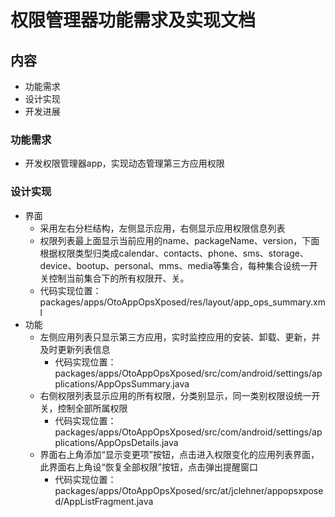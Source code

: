 # 权限管理器功能需求及实现文档

## 内容
  - 功能需求
  - 设计实现
  - 开发进展
  
### 功能需求
  - 开发权限管理器app，实现动态管理第三方应用权限
  
### 设计实现
  - 界面
    - 采用左右分栏结构，左侧显示应用，右侧显示应用权限信息列表
    - 权限列表最上面显示当前应用的name、packageName、version，下面根据权限类型归类成calendar、contacts、phone、sms、storage、device、bootup、personal、mms、media等集合，每种集合设统一开关控制当前集合下的所有权限开、关。
    - 代码实现位置：packages/apps/OtoAppOpsXposed/res/layout/app_ops_summary.xml
  - 功能
    - 左侧应用列表只显示第三方应用，实时监控应用的安装、卸载、更新，并及时更新列表信息
      - 代码实现位置：packages/apps/OtoAppOpsXposed/src/com/android/settings/applications/AppOpsSummary.java
    - 右侧权限列表显示应用的所有权限，分类别显示，同一类别权限设统一开关，控制全部所属权限
      - 代码实现位置：packages/apps/OtoAppOpsXposed/src/com/android/settings/applications/AppOpsDetails.java
    - 界面右上角添加“显示变更项”按钮，点击进入权限变化的应用列表界面，此界面右上角设“恢复全部权限”按钮，点击弹出提醒窗口
      - 代码实现位置：packages/apps/OtoAppOpsXposed/src/at/jclehner/appopsxposed/AppListFragment.java
    
